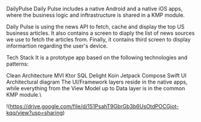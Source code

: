 DailyPulse
Daily Pulse includes a native Android and a native iOS apps, where the business logic and inftrastructure is shared in a KMP module.

Daily Pulse is using the news API to fetch, cache and display the top US business articles. It also contains a screen to diaply the list of news sources we use to fetch the articles from. Finally, it contains third screen to display informartion regarding the user's device.

Tech Stack
It is a prototype app based on the following technologies and patterns:

Clean Architecture
MVI
Ktor
SQL Delight
Koin
Jetpack Compose
Swift UI
Architectural diagram
The UI/Framework layers reside in the native apps, while everything from the View Model up to Data layer is in the common KMP module.\

!(https://drive.google.com/file/d/151PsahT9GbrGb3b6UsOtdPOCGjot-kqq/view?usp=sharing)

